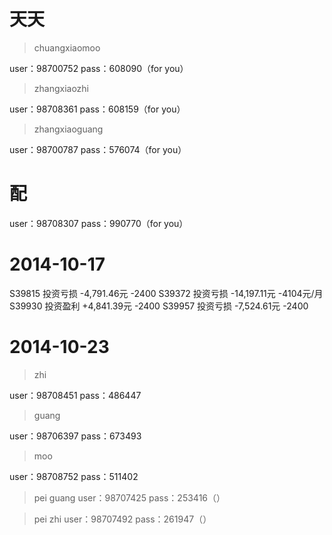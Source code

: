 # 天天

> chuangxiaomoo

user：98700752 
pass：608090（for you） 

> zhangxiaozhi

user：98708361 
pass：608159（for you） 

> zhangxiaoguang

user：98700787 
pass：576074（for you） 

# 配

user：98708307 
pass：990770（for you）

# 2014-10-17

S39815 投资亏损 -4,791.46元     -2400
S39372 投资亏损 -14,197.11元    -4104元/月
S39930 投资盈利 +4,841.39元     -2400
S39957 投资亏损 -7,524.61元     -2400

# 2014-10-23

> zhi

user：98708451 
pass：486447

> guang

user：98706397 
pass：673493

> moo

user：98708752 
pass：511402

> pei guang
user：98707425 
pass：253416（） 

> pei zhi
user：98707492 
pass：261947（） 


